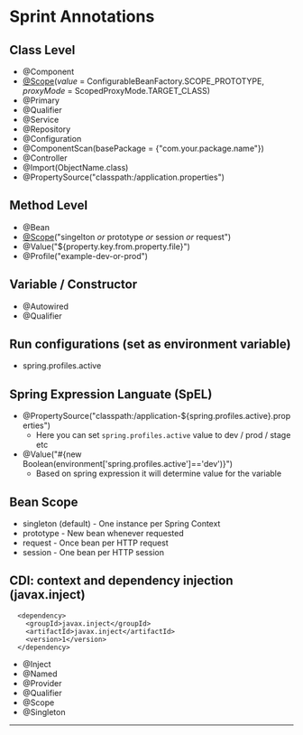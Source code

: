 # Sprint Annotations

## Class Level
- @Component
- [@Scope](#bean-scope)(*value* = ConfigurableBeanFactory.SCOPE_PROTOTYPE, *proxyMode* = ScopedProxyMode.TARGET_CLASS)
- @Primary
- @Qualifier
- @Service
- @Repository
- @Configuration
- @ComponentScan(basePackage = {"com.your.package.name"})
- @Controller
- @Import(ObjectName.class)
- @PropertySource("classpath:/application.properties")

## Method Level
- @Bean
- [@Scope](#bean-scope)("singelton *or* prototype *or* session *or* request")
- @Value("${property.key.from.property.file}")
- @Profile("example-dev-or-prod")

## Variable / Constructor
- @Autowired
- @Qualifier

## Run configurations (set as environment variable)
- spring.profiles.active

## Spring Expression Languate (SpEL)
- @PropertySource("classpath:/application-${spring.profiles.active}.properties")
	- Here you can set `spring.profiles.active` value to dev / prod / stage etc
- @Value("#{new Boolean(environment['spring.profiles.active']=='dev')}")
	- Based on spring expression it will determine value for the variable

## <a name="bean-scope"></a>Bean Scope
- singleton (default) - One instance per Spring Context
- prototype - New bean whenever requested
- request - Once bean per HTTP request
- session - One bean per HTTP session

## CDI: context and dependency injection (javax.inject)
```
  <dependency>
    <groupId>javax.inject</groupId>
    <artifactId>javax.inject</artifactId>
    <version>1</version>
  </dependency>
```
- @Inject
- @Named
- @Provider
- @Qualifier
- @Scope
- @Singleton

<hr>
